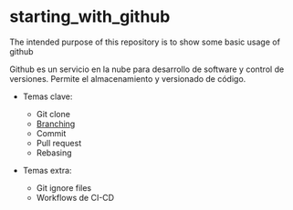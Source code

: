 # starting_with_github
The intended purpose of this repository is to show some basic usage of github

Github es un servicio en la nube para desarrollo de software y control de versiones.
Permite el almacenamiento y versionado de código.

* Temas clave:
  * Git clone
  * [Branching](https://github.com/rafaelortegar/starting_with_github/blob/main/topics/branching.md)
  * Commit
  * Pull request
  * Rebasing

* Temas extra:
  * Git ignore files
  * Workflows de CI-CD 

